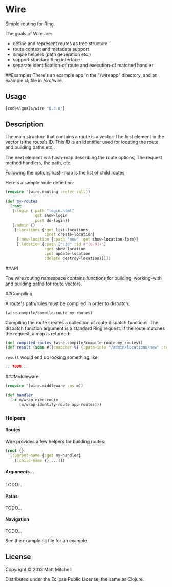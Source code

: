 # Wire

Simple routing for Ring.

The goals of Wire are:

  * define and represent routes as tree structure
  * route context and metadata support
  * simple helpers (path generation etc.)
  * support standard Ring interface
  * separate identification-of route and execution-of matched handler

##Examples
There's an example app in the "/wireapp" directory, and an example.clj file in /src/wire.

## Usage

```clojure
[codesignals/wire "0.3.0"]
```

## Description
The main structure that contains a route is a vector. The first element in the vector is the route's ID. This ID is an identifier used for locating the route and building paths etc..

The next element is a hash-map describing the route options; The request method handlers, the path, etc..

Following the options hash-map is the list of child routes.

Here's a sample route definition:

```clojure
(require '[wire.routing :refer :all])

(def my-routes
  (root
   [:login {:path "login.html"
            :get show-login
            :post do-login}]
   [:admin {}
    [:locations {:get list-locations
                 :post create-location}
     [:new-location {:path "new" :get show-location-form}]
     [:location {:path [":id" :id #"[0-9]+"]
                 :get show-location
                 :put update-location
                 :delete destroy-location}]]])
```

##API

The wire.routing namespace contains functions for building, working-with and building paths for route vectors.

##Compiling

A route's path/rules must be compiled in order to dispatch:

```clojure
(wire.compile/compile-route my-routes)
```

Compiling the route creates a collection of route dispatch functions. The dispatch function argument is a standard Ring request.
If the route matches the request, a map is returned:

```clojure
(def compiled-routes (wire.compile/compile-route my-routes))
(def result (some #((:matcher %) {:path-info "/admin/locations/new" :request-method :get}) compiled-routes))
```

`result` would end up looking something like:

```clojure
;; TODO...
```

###Middleware

```clojure
(require '[wire.middleware :as m])

(def handler
  (-> m/wrap-exec-route
      (m/wrap-identify-route app-routes)))
```

### Helpers

#### Routes
Wire provides a few helpers for building routes:

```clojure
(root {}
  [:parent-name {:get my-handler}
    [:child-name {} ...]])
```

##### Arguments...
TODO...

#### Paths
TODO...

#### Navigation
TODO...

See the example.clj file for an example.

## License

Copyright © 2013 Matt Mitchell

Distributed under the Eclipse Public License, the same as Clojure.

